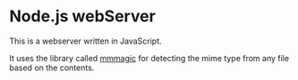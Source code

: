 # Node.js webServer

This is a webserver written in JavaScript.

It uses the library called [mmmagic](https://github.com/mscdex/mmmagic) for detecting the mime type from any file based on the contents.

